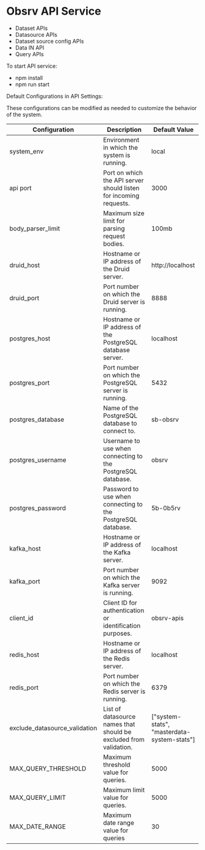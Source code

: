 # Obsrv API Service

   *	Dataset APIs
   *	Datasource APIs
   *	Dataset source config APIs
   *	Data IN API  
   *	Query APIs

To start API service:
   * npm install
   * npm run start

Default Configurations in API Settings:

These configurations can be modified as needed to customize the behavior of the system.

| Configuration            | Description                                                    | Default Value        |
|--------------------------|----------------------------------------------------------------|----------------------|
| system_env               | Environment in which the system is running.                     | local                |
| api port                 | Port on which the API server should listen for incoming requests.| 3000                 |
| body_parser_limit        | Maximum size limit for parsing request bodies.                  | 100mb                |
| druid_host               | Hostname or IP address of the Druid server.                     | http://localhost     |
| druid_port               | Port number on which the Druid server is running.               | 8888                 |
| postgres_host            | Hostname or IP address of the PostgreSQL database server.       | localhost            |
| postgres_port            | Port number on which the PostgreSQL server is running.          | 5432                 |
| postgres_database        | Name of the PostgreSQL database to connect to.                  | sb-obsrv             |
| postgres_username        | Username to use when connecting to the PostgreSQL database.     | obsrv                |
| postgres_password        | Password to use when connecting to the PostgreSQL database.     | 5b-0b5rv            |
| kafka_host               | Hostname or IP address of the Kafka server.                     | localhost            |
| kafka_port               | Port number on which the Kafka server is running.               | 9092                 |
| client_id                | Client ID for authentication or identification purposes.        | obsrv-apis           |
| redis_host               | Hostname or IP address of the Redis server.                     | localhost            |
| redis_port               | Port number on which the Redis server is running.               | 6379                 |
| exclude_datasource_validation | List of datasource names that should be excluded from validation. | ["system-stats", "masterdata-system-stats"] |
| MAX_QUERY_THRESHOLD      | Maximum threshold value for queries.                            | 5000                 |
| MAX_QUERY_LIMIT          | Maximum limit value for queries.                                | 5000                 |
| MAX_DATE_RANGE           | Maximum date range value for queries                            | 30                   |